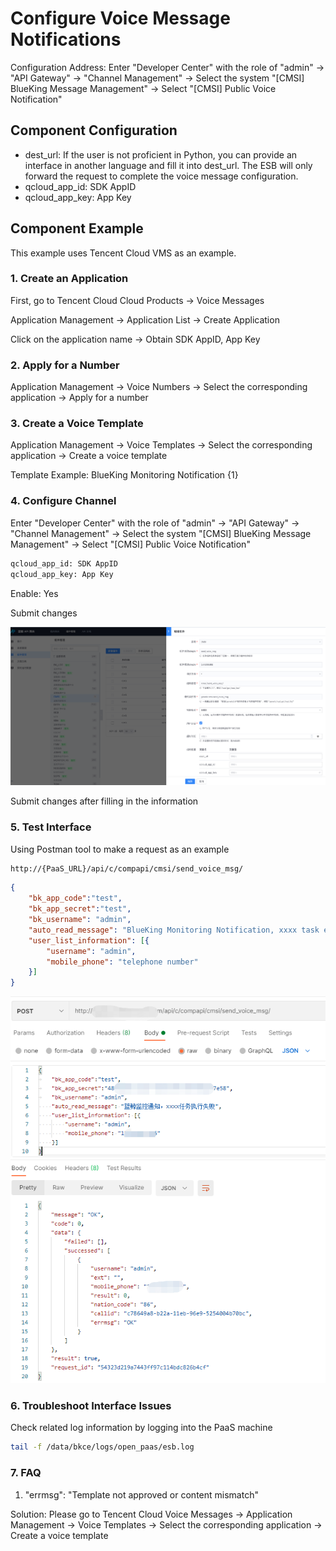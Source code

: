 # Configure Voice Message Notifications

Configuration Address: Enter "Developer Center" with the role of "admin" -> "API Gateway" -> "Channel Management" -> Select the system "[CMSI] BlueKing Message Management" -> Select "[CMSI] Public Voice Notification"

## Component Configuration

- dest_url: If the user is not proficient in Python, you can provide an interface in another language and fill it into dest_url. The ESB will only forward the request to complete the voice message configuration.
- qcloud_app_id: SDK AppID
- qcloud_app_key: App Key

## Component Example

This example uses Tencent Cloud VMS as an example.

### 1. Create an Application

First, go to Tencent Cloud Cloud Products -> Voice Messages

Application Management -> Application List -> Create Application

Click on the application name -> Obtain SDK AppID, App Key

### 2. Apply for a Number

Application Management -> Voice Numbers -> Select the corresponding application -> Apply for a number

### 3. Create a Voice Template

Application Management -> Voice Templates -> Select the corresponding application -> Create a voice template

Template Example: BlueKing Monitoring Notification {1}

### 4. Configure Channel

Enter "Developer Center" with the role of "admin" -> "API Gateway" -> "Channel Management" -> Select the system "[CMSI] BlueKing Message Management" -> Select "[CMSI] Public Voice Notification"

```bash
qcloud_app_id: SDK AppID
qcloud_app_key: App Key
```

Enable: Yes

Submit changes

![-w2021](../assets/apigw_cmsi_send_voice_msg.png)

Submit changes after filling in the information

### 5. Test Interface

Using Postman tool to make a request as an example

```bash
http://{PaaS_URL}/api/c/compapi/cmsi/send_voice_msg/
```

```json
{
    "bk_app_code":"test",
    "bk_app_secret":"test",
    "bk_username": "admin",
    "auto_read_message": "BlueKing Monitoring Notification, xxxx task execution failed",
    "user_list_information": [{
        "username": "admin",
        "mobile_phone": "telephone number"
    }]
}
```

![-w2021](../assets/send_voice_msg03.png)

### 6. Troubleshoot Interface Issues

Check related log information by logging into the PaaS machine

```bash
tail -f /data/bkce/logs/open_paas/esb.log
```

### 7. FAQ

1. "errmsg": "Template not approved or content mismatch"

Solution: Please go to Tencent Cloud Voice Messages -> Application Management -> Voice Templates -> Select the corresponding application -> Create a voice template